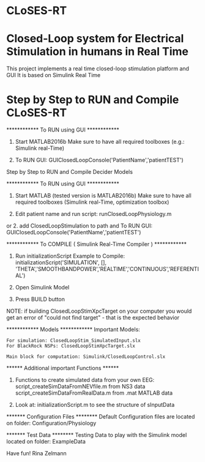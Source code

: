 # CLoSES-RT
# Closed-Loop system for Electrical Stimulation in humans in Real Time
This project implements a real time closed-loop stimulation platform and GUI
It is based on Simulink Real Time

# Step by Step to RUN and Compile CLoSES-RT 

************ To RUN using GUI ************ 

1. Start MATLAB2016b 
    Make sure to have all required toolboxes (e.g.: Simulink real-Time)

2. To RUN GUI: GUIClosedLoopConsole('PatientName','patientTEST')


Step by Step to RUN and Compile Decider Models

************ To RUN using GUI ************ 

1. Start MATLAB (tested version is MATLAB2016b)
    Make sure to have all required toolboxes (Simulink real-Time, optimization toolbox)

2. Edit patient name and run script: runClosedLoopPhysiology.m

or 2. add ClosedLoopStimulation to path and To RUN GUI: GUIClosedLoopConsole('PatientName','patientTEST')


************ To COMPILE ( Simulink Real-Time Compiler ) ************ 
1. Run initializationScript
Example to Compile:
       initializationScript('SIMULATION', [], 'THETA','SMOOTHBANDPOWER','REALTIME','CONTINUOUS','REFERENTIAL')

2. Open Simulink Model

3. Press BUILD button

NOTE: if building ClosedLoopStimXpcTarget on your computer you would get an error of "could not find target" - that is the expected behavior

************ Models ************ 
Important Models: 

    For simulation: ClosedLoopStim_SimulatedInput.slx
    For BlackRock NSPs: ClosedLoopStimXpcTarget.slx

    Main block for computation: Simulink/ClosedLoopControl.slx

****** Additional important Functions ******

1. Functions to create simulated data from your own EEG:
     script_createSimDataFromNEVfile.m from NS3 data
    script_createSimDataFromRealData.m from .mat MATLAB data


2. Look at: initializationScript.m to see the structure of sInputData

******* Configuration Files ********
Default Configuration files are located on folder: 
Configuration/Physiology

******* Test Data ********
Testing Data to play with the Simulink model located on folder:
ExampleData


Have fun! 
    Rina Zelmann
